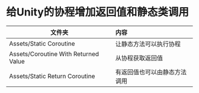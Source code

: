 # 给Unity的协程增加返回值和静态类调用
|文件夹|内容|
| ------------- |:-------------| 
|Assets/Static Coroutine|让静态方法可以执行协程|
|Assets/Coroutine With Returned Value|从协程获取返回值|
|Assets/Static Return Coroutine|有返回值也可以由静态方法调用|
